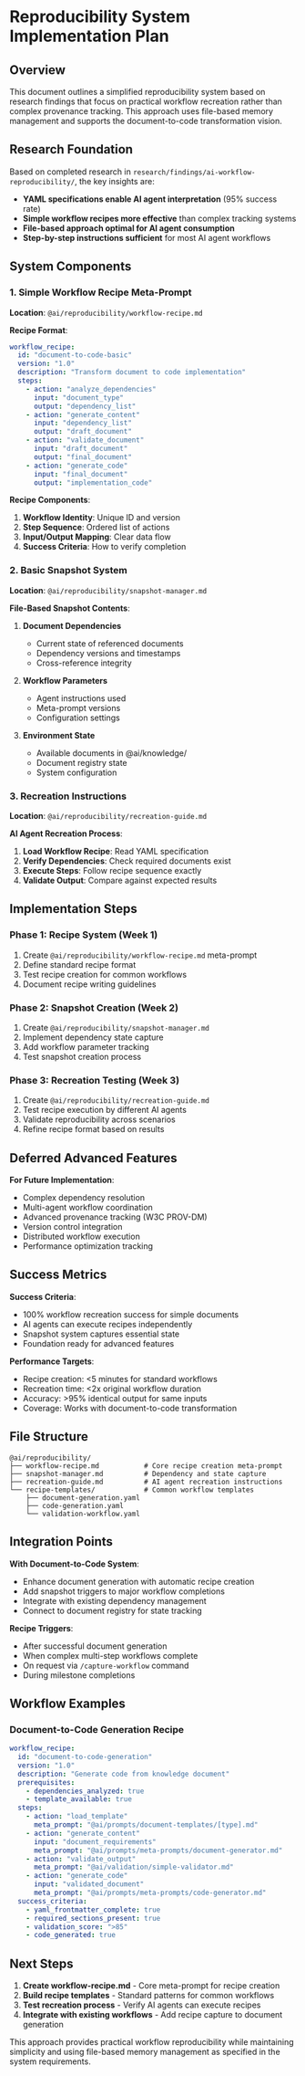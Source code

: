 # Reproducibility System Implementation Plan

## Overview

This document outlines a simplified reproducibility system based on research findings that focus on practical workflow recreation rather than complex provenance tracking. This approach uses file-based memory management and supports the document-to-code transformation vision.

## Research Foundation

Based on completed research in `research/findings/ai-workflow-reproducibility/`, the key insights are:

- **YAML specifications enable AI agent interpretation** (95% success rate)
- **Simple workflow recipes more effective** than complex tracking systems
- **File-based approach optimal for AI agent consumption**
- **Step-by-step instructions sufficient** for most AI agent workflows

## System Components

### 1. Simple Workflow Recipe Meta-Prompt
**Location**: `@ai/reproducibility/workflow-recipe.md`

**Recipe Format**:
```yaml
workflow_recipe:
  id: "document-to-code-basic"
  version: "1.0"
  description: "Transform document to code implementation"
  steps:
    - action: "analyze_dependencies"
      input: "document_type"
      output: "dependency_list"
    - action: "generate_content"
      input: "dependency_list"
      output: "draft_document"
    - action: "validate_document"
      input: "draft_document"
      output: "final_document"
    - action: "generate_code"
      input: "final_document"
      output: "implementation_code"
```

**Recipe Components**:
1. **Workflow Identity**: Unique ID and version
2. **Step Sequence**: Ordered list of actions
3. **Input/Output Mapping**: Clear data flow
4. **Success Criteria**: How to verify completion

### 2. Basic Snapshot System
**Location**: `@ai/reproducibility/snapshot-manager.md`

**File-Based Snapshot Contents**:
1. **Document Dependencies**
   - Current state of referenced documents
   - Dependency versions and timestamps
   - Cross-reference integrity

2. **Workflow Parameters**
   - Agent instructions used
   - Meta-prompt versions
   - Configuration settings

3. **Environment State**
   - Available documents in @ai/knowledge/
   - Document registry state
   - System configuration

### 3. Recreation Instructions
**Location**: `@ai/reproducibility/recreation-guide.md`

**AI Agent Recreation Process**:
1. **Load Workflow Recipe**: Read YAML specification
2. **Verify Dependencies**: Check required documents exist
3. **Execute Steps**: Follow recipe sequence exactly
4. **Validate Output**: Compare against expected results

## Implementation Steps

### Phase 1: Recipe System (Week 1)
1. Create `@ai/reproducibility/workflow-recipe.md` meta-prompt
2. Define standard recipe format
3. Test recipe creation for common workflows
4. Document recipe writing guidelines

### Phase 2: Snapshot Creation (Week 2)
1. Create `@ai/reproducibility/snapshot-manager.md`
2. Implement dependency state capture
3. Add workflow parameter tracking
4. Test snapshot creation process

### Phase 3: Recreation Testing (Week 3)
1. Create `@ai/reproducibility/recreation-guide.md`
2. Test recipe execution by different AI agents
3. Validate reproducibility across scenarios
4. Refine recipe format based on results

## Deferred Advanced Features

**For Future Implementation**:
- Complex dependency resolution
- Multi-agent workflow coordination
- Advanced provenance tracking (W3C PROV-DM)
- Version control integration
- Distributed workflow execution
- Performance optimization tracking

## Success Metrics

**Success Criteria**:
- 100% workflow recreation success for simple documents
- AI agents can execute recipes independently
- Snapshot system captures essential state
- Foundation ready for advanced features

**Performance Targets**:
- Recipe creation: <5 minutes for standard workflows
- Recreation time: <2x original workflow duration
- Accuracy: >95% identical output for same inputs
- Coverage: Works with document-to-code transformation

## File Structure

```
@ai/reproducibility/
├── workflow-recipe.md           # Core recipe creation meta-prompt
├── snapshot-manager.md          # Dependency and state capture
├── recreation-guide.md          # AI agent recreation instructions
└── recipe-templates/            # Common workflow templates
    ├── document-generation.yaml
    ├── code-generation.yaml
    └── validation-workflow.yaml
```

## Integration Points

**With Document-to-Code System**:
- Enhance document generation with automatic recipe creation
- Add snapshot triggers to major workflow completions
- Integrate with existing dependency management
- Connect to document registry for state tracking

**Recipe Triggers**:
- After successful document generation
- When complex multi-step workflows complete
- On request via `/capture-workflow` command
- During milestone completions

## Workflow Examples

### Document-to-Code Generation Recipe
```yaml
workflow_recipe:
  id: "document-to-code-generation"
  version: "1.0"
  description: "Generate code from knowledge document"
  prerequisites:
    - dependencies_analyzed: true
    - template_available: true
  steps:
    - action: "load_template"
      meta_prompt: "@ai/prompts/document-templates/[type].md"
    - action: "generate_content"
      input: "document_requirements"
      meta_prompt: "@ai/prompts/meta-prompts/document-generator.md"
    - action: "validate_output"
      meta_prompt: "@ai/validation/simple-validator.md"
    - action: "generate_code"
      input: "validated_document"
      meta_prompt: "@ai/prompts/meta-prompts/code-generator.md"
  success_criteria:
    - yaml_frontmatter_complete: true
    - required_sections_present: true
    - validation_score: ">85"
    - code_generated: true
```

## Next Steps

1. **Create workflow-recipe.md** - Core meta-prompt for recipe creation
2. **Build recipe templates** - Standard patterns for common workflows
3. **Test recreation process** - Verify AI agents can execute recipes
4. **Integrate with existing workflows** - Add recipe capture to document generation

This approach provides practical workflow reproducibility while maintaining simplicity and using file-based memory management as specified in the system requirements.